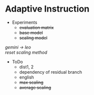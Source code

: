 # Adaptive Instruction
- Experiments
  - ~~evaluation matrix~~
  - ~~base model~~
  - ~~scaling model~~
 
*gemini -> leo* <br>
*reset scaling method*

- ToDo
  - dist1, 2
  - dependency of residual branch
  - english
  - ~~max scaling~~
  - ~~average scaling~~

